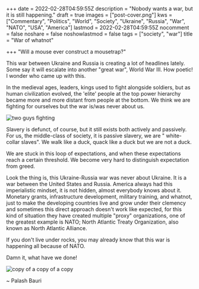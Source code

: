 +++
date = 2022-02-28T04:59:55Z
description = "Nobody wants a war, but it is still happening."
draft = true
images = ["post-cover.png"]
kws = ["Commentary", "Politics", "World", "Society", "Ukraine", "Russia", "War", "NATO", "USA", "America"]
lastmod = 2022-02-28T04:59:55Z
nocomment = false
noshare = false
noshowlastmod = false
tags = ["society", "war"]
title = "War of whatnot"

+++
"Will a mouse ever construct a mousetrap?"

This war between Ukraine and Russia is creating a lot of headlines lately. Some say it will escalate into another "great war", World War III. How poetic! I wonder who came up with this.

In the medieval ages, leaders, kings used to fight alongside soldiers, but as human civilization evolved, the 'elite' people at the top power hierarchy became more and more distant from people at the bottom. We think we are fighting for ourselves but the war is/was never about us. 

![two guys fighting](https://c.tenor.com/-PulJgGo8lcAAAAd/brickle-berry-paradise-pd.gif)

Slavery is defunct, of course, but it still exists both actively and passively. For us, the middle-class of society, it is passive slavery, we are " white-collar slaves". We walk like a duck, quack like a duck but we are not a duck. 

We are stuck in this loop of expectations, and when these expectations reach a certain threshold. We become very hard to distinguish expectation from greed. 

Look the thing is, this Ukraine-Russia war was never about Ukraine. It is a war between the United States and Russia. America always had this imperialistic mindset, it is not hidden, almost everybody knows about it. Monetary grants, infrastructure development, military training, and whatnot, just to make the developing countries live and grow under their clemency and sometimes this direct approach doesn't work like expected, for this kind of situation they have created multiple "proxy" organizations, one of the greatest example is NATO; North Atlantic Treaty Organization, also known as North Atlantic Alliance. 

If you don't live under rocks, you may already know that this war is happening all because of NATO.

Damn it, what have we done!

![copy of a copy of a copy](https://c.tenor.com/WJQLiIveRCsAAAAd/like-and-then.gif)

~ Palash Bauri

